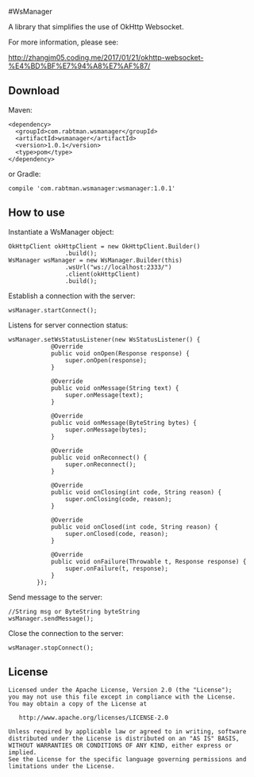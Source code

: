 #WsManager

A library that simplifies the use of OkHttp Websocket.

For more information, please see:

http://zhangjm05.coding.me/2017/01/21/okhttp-websocket-%E4%BD%BF%E7%94%A8%E7%AF%87/

## Download

Maven:

```
<dependency>
  <groupId>com.rabtman.wsmanager</groupId>
  <artifactId>wsmanager</artifactId>
  <version>1.0.1</version>
  <type>pom</type>
</dependency>
```

or Gradle:

```
compile 'com.rabtman.wsmanager:wsmanager:1.0.1'
```

## How to use

Instantiate a WsManager object:

```
OkHttpClient okHttpClient = new OkHttpClient.Builder()
                .build();
WsManager wsManager = new WsManager.Builder(this)
                .wsUrl("ws://localhost:2333/")
                .client(okHttpClient)
                .build();
```

Establish a connection with the server:

```
wsManager.startConnect();
```

Listens for server connection status:

```
wsManager.setWsStatusListener(new WsStatusListener() {
            @Override
            public void onOpen(Response response) {
                super.onOpen(response);
            }

            @Override
            public void onMessage(String text) {
                super.onMessage(text);
            }

            @Override
            public void onMessage(ByteString bytes) {
                super.onMessage(bytes);
            }

            @Override
            public void onReconnect() {
                super.onReconnect();
            }

            @Override
            public void onClosing(int code, String reason) {
                super.onClosing(code, reason);
            }

            @Override
            public void onClosed(int code, String reason) {
                super.onClosed(code, reason);
            }

            @Override
            public void onFailure(Throwable t, Response response) {
                super.onFailure(t, response);
            }
        });
```

Send message to the server:

```
//String msg or ByteString byteString
wsManager.sendMessage();
```

Close the connection to the server:

```
wsManager.stopConnect();
```

## License

```
Licensed under the Apache License, Version 2.0 (the "License");
you may not use this file except in compliance with the License.
You may obtain a copy of the License at

   http://www.apache.org/licenses/LICENSE-2.0

Unless required by applicable law or agreed to in writing, software
distributed under the License is distributed on an "AS IS" BASIS,
WITHOUT WARRANTIES OR CONDITIONS OF ANY KIND, either express or implied.
See the License for the specific language governing permissions and
limitations under the License.
```